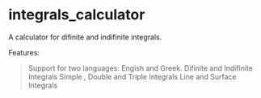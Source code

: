 # integrals_calculator
A calculator for difinite and indifinite integrals.



Features:
  > Support for two languages: Engish and Greek.
  > Difinite and Indifinite Integrals
  > Simple , Double and Triple Integrals
  > Line and Surface Integrals
  > 

